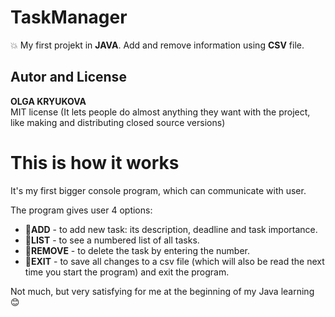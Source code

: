 # TaskManager
:boom: My first projekt in **JAVA**. Add and remove information using **CSV** file.
## Autor and License
**OLGA KRYUKOVA**   
MIT license (It lets people do almost anything they want with the project, like making and distributing closed source versions)

# This is how it works
It's my first bigger console program, which can communicate with user.

The program gives user 4 options:

* :star2:**ADD** - to add new task: its description, deadline and task importance. 
* :star2:**LIST** - to see a numbered list of all tasks. 
* :star2:**REMOVE** - to delete the task by entering the number. 
* :star2:**EXIT** - to save all changes to a csv file (which will also be read the next time you start the program) and exit the program. 

Not much, but very satisfying for me at the beginning of my Java learning :blush:
